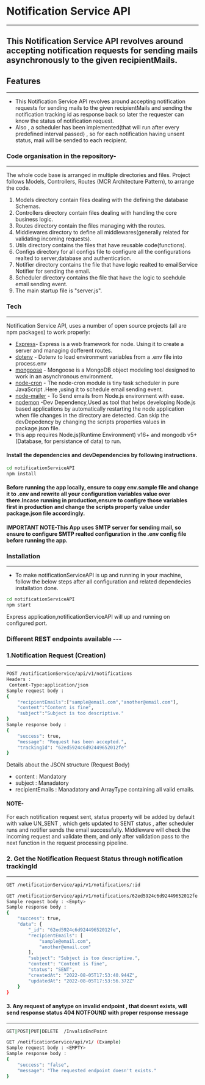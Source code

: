 # Notification Service API

---

## This Notification Service API revolves around accepting notification requests for sending mails asynchronously to the given recipientMails.

## Features

---

- This Notification Service API revolves around accepting notification requests for sending mails to the given recipientMails and  sending the notification tracking id as response back so later the requester can know the status of notification request.
- Also , a scheduler has been implemented(that will run after every predefined interval passed) , so for each notification having unsent status, mail will be sended to each recipient.

### Code organisation in the repository-

---

The whole code base is arranged in multiple directories and files.
Project follows Models, Controllers, Routes (MCR Architecture Pattern), to arrange the code.

1. Models directory contain files dealing with the defining the database Schemas.
2. Controllers directory contain files dealing with handling the core business logic.
3. Routes directory contain the files managing with the routes.
4. Middlewares directory to define all middlewares(generally related for validating incoming requests).
5. Utils directory contains the files that have reusable code(functions).
6. Configs directory for all configs file to configure all the configurations realted to server,database and authentication.
7. Notifier directory contains the file that have logic realted to emailService Notifier for sending the email.
8. Scheduler directory contains the file that have the logic to scehdule email sending event.
9. The main startup file is "server.js".

### Tech

---

Notification Service API, uses a number of open source projects (all are npm packages) to work properly:

- [Express](https://www.npmjs.com/package/express)- Express is a web framework for node. Using it to create a server and managing dofferent routes.
- [dotenv](https://www.npmjs.com/package/dotenv) - Dotenv to load environment variables from a .env file into process.env
- [mongoose](https://www.npmjs.com/package/mongoose) - Mongoose is a MongoDB object modeling tool designed to work in an asynchronous environment.
- [node-cron](https://www.npmjs.com/package/node-cron) - The node-cron module is tiny task scheduler in pure JavaScript .Here ,using it to schedule email sending event.
- [node-mailer](https://www.npmjs.com/package/nodemailer) - To Send emails from Node.js environment with ease.
- [nodemon](https://www.npmjs.com/package/nodemon) -Dev Dependency,Used as tool that helps developing Node.js based applications by automatically restarting the node application when file changes in the directory are detected. Can skip the devDepedency by changing the scripts properties values in package.json file.
- this app requires Node.js(Runtime Environment) v16+ and mongodb v5+(Database, for persistance of data) to run.

#### Install the dependencies and devDependencies by following instructions.

```sh
cd notificationServiceAPI
npm install
```

#### Before running the app locally, ensure to copy env.sample file and change it to .env and rewrite all your configuration variables value over there.Incase running in production,ensure to configre those variables first in production and change the scripts property value under package.json file accordingly.

#### IMPORTANT NOTE-This App uses SMTP server for sending mail, so ensure to configure SMTP realted configuration in the .env config file before running the app.

### Installation

---

- To make notificationServiceAPI is up and running in your machine, follow the below steps after all configuration and related dependecies installation done.

```sh
cd notificationServiceAPI
npm start
```

Express application,notificationServiceAPI will up and running on configured port.

### Different REST endpoints available ---

### 1.Notification Request (Creation)

---

```sh
POST /notificationService/api/v1/notifications
Headers :
 Content-Type:application/json
Sample request body :
{
    "recipientEmails":["sample@email.com","another@email.com"],
    "content":"Content is fine",
    "subject":"Subject is too descriptive."
}
Sample response body : 
{
    "success": true,
    "message": "Request has been accepted.",
    "trackingId": "62ed5924c6d92449652012fe"
}
```

Details about the JSON structure (Request Body)

- content : Mandatory
- subject : Manadatory
- recipientEmails : Manadatory and ArrayType containing all valid emails.

#### NOTE-

For each notification request sent, status property will be added by default with value UN_SENT , which gets updated to SENT status , after scheduler runs and notifier sends the email successfully. Middleware will check the incoming request and validate them, and only after validation pass to the next function in the request processing pipeline.

### 2. Get the Notification Request Status through notification trackingId

---

```sh
GET /notificationService/api/v1/notifications/:id

GET /notificationService/api/v1/notifications/62ed5924c6d92449652012fe  (EXAMPLE)
Sample request body : <Empty>
Sample response body : 
{
    "success": true,
    "data": {
        "_id": "62ed5924c6d92449652012fe",
        "recipientEmails": [
            "sample@email.com",
            "another@email.com"
        ],
        "subject": "Subject is too descriptive.",
        "content": "Content is fine",
        "status": "SENT",
        "createdAt": "2022-08-05T17:53:40.944Z",
        "updatedAt": "2022-08-05T17:53:56.372Z"
    }
}
```

#### 3. Any request of anytype on invalid endpoint , that doesnt exists, will send response status 404 NOTFOUND with proper response message

---

```sh
GET|POST|PUT|DELETE  /InvalidEndPoint

GET /notificationService/api/v1/ (Example)
Sample request body : <EMPTY>
Sample response body : 
{
    "success": "false",
    "message": "The requested endpoint doesn't exists."
}
```
